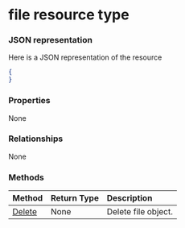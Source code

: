 # file resource type



### JSON representation

Here is a JSON representation of the resource

<!-- {
  "blockType": "resource",
  "optionalProperties": [

  ],
  "@odata.type": "microsoft.graph.file"
}-->

```json
{
}

```
### Properties
None

### Relationships
None


### Methods

| Method		   | Return Type	|Description|
|:---------------|:--------|:----------|
|[Delete](../api/file_delete.md) | None |Delete file object. |

<!-- uuid: 8fcb5dbc-d5aa-4681-8e31-b001d5168d79
2015-10-25 14:57:30 UTC -->
<!-- {
  "type": "#page.annotation",
  "description": "file resource",
  "keywords": "",
  "section": "documentation",
  "tocPath": ""
}-->